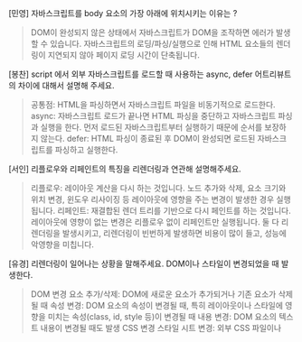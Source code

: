 [민영] 자바스크립트를 body 요소의 가장 아래에 위치시키는 이유는 ?

> DOM이 완성되지 않은 상태에서 자바스크립트가 DOM을 조작하면 에러가 발생할 수 있습니다.
> 자바스크립트의 로딩/파싱/실행으로 인해 HTML 요소들의 렌더링이 지연되지 않아 페이지 로딩 시간이 단축됩니다.

[봉찬] script 에서 외부 자바스크립트를 로드할 때 사용하는 async, defer 어트리뷰트의 차이에 대해서 설명해 주세요.

> 공통점: HTML을 파싱하면서 자바스크립트 파일을 비동기적으로 로드한다.
> async: 자바스크립트 로드가 끝나면 HTML 파싱을 중단하고 자바스크립트 파싱과 실행을 한다.
> 먼저 로드된 자바스크립트부터 실행하기 때문에 순서를 보장하지 않는다.
> defer: HTML 파싱이 종료된 후 DOM이 완성되면 로드된 자바스크립트를 파싱하고 실행한다.

[서인] 리플로우와 리페인트의 특징을 리렌더링과 연관해 설명해주세요.

> 리플로우: 레이아웃 계산을 다시 하는 것입니다. 노드 추가와 삭제, 요소 크기와 위치 변경, 윈도우 리사이징 등 레이아웃에 영향을 주는 변경이 발생한 경우 실행됩니다.
> 리페인트: 재결합된 렌더 트리를 기반으로 다시 페인트를 하는 것입니다.
> 레이아웃에 영향이 없는 변경은 리플로우 없이 리페인트만 실행됩니다.
> 둘 다 리렌더링을 발생시키고, 리렌더링이 빈번하게 발생하면 비용이 많이 들고, 성능에 악영향을 미칩니다.

[유경] 리렌더링이 일어나는 상황을 말해주세요. DOM이나 스타일이 변경되었을 때 발생한다.

> DOM 변경
> 요소 추가/삭제: DOM에 새로운 요소가 추가되거나 기존 요소가 삭제될 때
> 속성 변경: DOM 요소의 속성이 변경될 때, 특히 레이아웃이나 스타일에 영향을 미치는 속성(class, id, style 등)이 변경될 때
> 내용 변경: DOM 요소의 텍스트 내용이 변경될 때도 발생
> CSS 변경
> 스타일 시트 변경: 외부 CSS 파일이나 <style> 태그 내의 CSS가 변경되면 해당 스타일이 적용된 모든 요소가 리렌더링 됨
> 인라인 스타일 변경: 자바스크립트를 통해 인라인 스타일이 변경될 때도 리렌더링이 발생한다.
> 브라우저 크기 변경
> 창 크기 조정: 사용자가 브라우저 창의 크기를 조정하면 레이아웃이 변경되어 > 리렌더링이 발생한다. 이는 반응형 디자인에서 특히 자주 발생할 수 밖에 없음
> 요소의 가시성 변경
> display 속성 변경: display 속성을 none에서 다른 값으로 변경하거나 그 반대로 변경할 때 리렌더링이 발생한다.
> visibility 속성 변경: visibility 속성을 hidden에서 visible로 변경하거나 그 반대로 변경할 때도 리렌더링이 일어난다.
> 애니메이션 및 트랜지션
> CSS 애니메이션: 애니메이션이 적용된 요소는 프레임마다 리렌더링이 발생한다.
> CSS 트랜지션: 트랜지션이 적용된 요소가 변화하는 동안 리렌더링이 발생한다.
> 폼 요소 상호작용
> 입력 값 변경: 사용자가 폼 요소에 값을 입력하면 리렌더링이 발생할 수 있다.
> 상호작용 이벤트: 클릭, 포커스, 블러 등 폼 요소와의 상호작용 이벤트가 발생 시
> 스크롤 및 위치 변경
> 스크롤 이벤트: 사용자가 페이지를 스크롤할 때, 특히 position: fixed나 > position: sticky 요소가 있는 경우 리렌더링이 발생한다.
> 엘리먼트 위치 변경: 자바스크립트로 요소의 위치를 변경하는 경우, 예를 들어 left, top, right, bottom 속성의 값이 변경되면 리렌더링이 발생한다.

[봉찬] 브라우저의 렌더링 과정에서 HTML 파싱이 중단되는 이유는 어떤 것들이 있을까요? 이렇게 파싱이 중단되는 이유는 무엇일까요?

> 브라우저의 렌더링 과정에서 파싱이 중단되는 이유는 주로 HTML 파싱 도중에 특정 자원을 로드하거나 실행해야 하기 때문이다.

> → 브라우저가 정상적으로 웹 페이지를 표시하는 데 필수적인 요소들을 처리하기 위해서
> JavaScript 실행
> 브라우저는 <script> 태그를 만나면 HTML 파싱을 중단하고 해당 스크립트를 실행한다. 이는 자바스크립트가 DOM 구조를 변경할 수 있기 때문에, 이후의 파싱 결과에 영향을 줄 수 있기 때문이다.
> 중단되지 않도록 하는 방법
> Deferred Scripts
> defer 속성이 있는 <script> 태그는 HTML 파싱이 완료된 후에 자바스크립트를 실행한다. 이 경우 파싱이 중단되지는 않지만, 브라우저는 자바스크립트를 다운로드하면서도 계속해서 HTML을 파싱할 수 있다.
> 예시: <script src="script.js" defer></script>는 HTML 파싱이 완료된 후에 script.js를 실행합니다.
> Async Scripts
> async 속성이 있는 <script> 태그는 자바스크립트를 비동기적으로 다운로드하고 실행한다. HTML 파싱이 중단되지 않으며, 스크립트는 다운로드가 완료되면 즉시 실행된다.
> 예시: <script src="script.js" async></script>는 script.js를 비동기적으로 다운로드하고, 다운로드가 완료되면 즉시 실행한다.
> CSS 파일 로드
> CSS 파일이 로드되지 않으면 자바스크립트가 DOM 요소의 스타일을 계산하는 데 필요한 정보를 얻을 수 없기 때문에, 브라우저는 CSS 파일을 로드하고 파싱할 때까지 HTML 파싱을 중단한다.
> 예시: <link rel="stylesheet" href="styles.css"> 태그를 만나면, 브라우저는 styles.css 파일을 로드하고 파싱합니다. CSS 파일이 로드되고 파싱될 때까지 HTML 파싱이 중단될 수 있다.

> ⇒ 이러한 중단이 일어나는 이유는 브라우저가 웹 페이지를 올바르게 렌더링하고, 자바스크립트와 CSS를 올바르게 적용하기 위함이다. 이를 통해 브라우저는 사용자에게 완전하고 일관된 웹 페이지를 제공할 수 있다.
